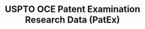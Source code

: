 ---
layout: default
bigquery: https://console.cloud.google.com/bigquery?p=patents-public-data&d=uspto_oce_pair&page=dataset
citation: 'Graham, S. Marco, A., and Miller, A. (2015). “The USPTO Patent Examination
  Research Dataset: A Window on the Process of Patent Examination.”'
contributors: Graham, S. Marco, A., Miller, A.
cost: None
description: The latest version of PatEx (referred to below as the 2020 release) contains
  detailed information on nearly 11.9 million publicly-viewable provisional and non-provisional
  patent applications to the USPTO and over 4.6 million Patent Cooperation Treaty
  (PCT) applications. It is based on data that OCE downloaded from the Patent Examination
  Data System (PEDS) in April, 2021. The PEDS data are sourced from Public PAIR. The
  first time that OCE used PEDS as the basis of PatEx was for the 2019 release. We
  took the PEDS data and organized it into the familiar PatEx data files, which are
  based on the organization of the Public PAIR portal. The data files include information
  on each application’s characteristics, prosecution history, continuation history,
  claims of foreign priority, patent term adjustment history, publication history,
  and correspondence address information.
documentation: 'For the 2019 and later releases, new technical documentation is available
  https://www.uspto.gov/sites/default/files/documents/PatEx-2019-Technical-Doc.pdf


  A document describing the 2014-2017 data sets is available and can be cited as:
  Graham, Stuart J.H. and Marco, Alan C. and Miller, Richard, The USPTO Patent Examination
  Research Dataset: A Window on the Process of Patent Examination (November 30, 2015).
  Available at SSRN: https://ssrn.com/abstract=2702637.'
last_edit: Mon, 04 Apr 2022 19:06:22 GMT
location: https://www.uspto.gov/ip-policy/economic-research/research-datasets/patent-examination-research-dataset-public-pair
maintained_by: EconomicsData@uspto.gov
related_publications: https://ssrn.com/abstract=29956744, https://ssrn.com/abstract=2702637
schema_fields: '[''inventor_country_code'', ''appl_status_code'', ''child_application_number'',
  ''inventor_country_name'', ''patent_number'', ''correspondence_name_line_1'', ''correspondence_street_line_1'',
  ''invention_subject_matter'', ''filing_date'', ''invention_title'', ''correspondence_city'',
  ''continuation_type'', ''atty_docket_number'', ''file_location'', ''correspondence_country_name'',
  ''examiner_name_middle'', ''disposal_type'', ''wipo_pub_number'', ''uspc_class'',
  ''file_location_date'', ''parent_application_number'', ''parent_filing_date'', ''correspondence_region_name'',
  ''correspondence_country_code'', ''parent_country'', ''patent_issue_date'', ''inventor_rank'',
  ''application_number_pair'', ''abandon_date'', ''correspondence_postal_code'', ''recorded_date'',
  ''foreign_parent_id'', ''foreign_parent_date'', ''event_code'', ''earliest_pgpub_date'',
  ''examiner_id'', ''inventor_name_last'', ''child_filing_date'', ''status_code'',
  ''small_entity_indicator'', ''inventor_name_first'', ''correspondence_name_line_2'',
  ''sequence_number'', ''application_number'', ''status_description'', ''aia_first_to_file'',
  ''appl_status_date'', ''examiner_name_first'', ''correspondence_street_line_2'',
  ''parent_country_code'', ''inventor_name_middle'', ''confirm_number'', ''inventor_address_type'',
  ''correspondence_region_code'', ''earliest_pgpub_number'', ''uspc_subclass'', ''customer_number'',
  ''event_description'', ''wipo_pub_date'', ''application_type'', ''examiner_art_unit'',
  ''inventor_region_code'', ''examiner_name_last'']'
shortname: patex
tags:
- patents
- legal
- history
terms_of_use: 'USPTO’s online databases are not designed or intended to be a source
  for bulk downloads of USPTO data when accessed through the website’s interfaces.
  Individuals, companies, IP addresses, or blocks of IP addresses who, in effect,
  deny or decrease service by generating unusually high numbers of database accesses
  (searches, pages, or hits), whether generated manually or in an automated fashion,
  may be denied access to USPTO servers without notice.


  Bulk data products may be separately obtained from the USPTO, either for free or
  at the cost of dissemination. For details, see information on Electronic Bulk Data
  Products: https://www.uspto.gov/learning-and-resources/electronic-bulk-data-products'
title: USPTO OCE Patent Examination Research Data (PatEx)
uuid: 4342caa7-23af-420c-b2f6-6088f133df6a
---